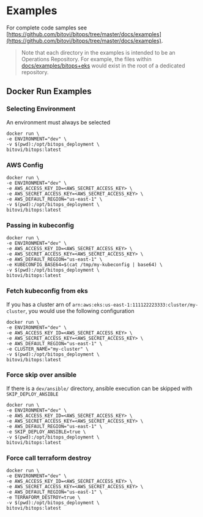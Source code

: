 # Examples

For complete code samples see [https://github.com/bitovi/bitops/tree/master/docs/examples](https://github.com/bitovi/bitops/tree/master/docs/examples).

> Note that each directory in the examples is intended to be an Operations Repository.  For example, the files within [docs/examples/bitops+eks](https://github.com/bitovi/bitops/tree/master/docs/examples/bitops+eks) would exist in the root of a dedicated repository.

## Docker Run Examples
### Selecting Environment
An environment must always be selected
```
docker run \
-e ENVIRONMENT="dev" \
-v $(pwd):/opt/bitops_deployment \
bitovi/bitops:latest
```

### AWS Config
```
docker run \
-e ENVIRONMENT="dev" \
-e AWS_ACCESS_KEY_ID=<AWS_SECRET_ACCESS_KEY> \
-e AWS_SECRET_ACCESS_KEY=<AWS_SECRET_ACCESS_KEY> \
-e AWS_DEFAULT_REGION="us-east-1" \
-v $(pwd):/opt/bitops_deployment \
bitovi/bitops:latest
```

### Passing in kubeconfig
```
docker run \
-e ENVIRONMENT="dev" \
-e AWS_ACCESS_KEY_ID=<AWS_SECRET_ACCESS_KEY> \
-e AWS_SECRET_ACCESS_KEY=<AWS_SECRET_ACCESS_KEY> \
-e AWS_DEFAULT_REGION="us-east-1" \
-e KUBECONFIG_BASE64=$(cat /tmp/my-kubeconfig | base64) \
-v $(pwd):/opt/bitops_deployment \
bitovi/bitops:latest
```

### Fetch kubeconfig from eks
If you has a cluster arn of `arn:aws:eks:us-east-1:111122223333:cluster/my-cluster`, you would use the following configuration
```
docker run \
-e ENVIRONMENT="dev" \
-e AWS_ACCESS_KEY_ID=<AWS_SECRET_ACCESS_KEY> \
-e AWS_SECRET_ACCESS_KEY=<AWS_SECRET_ACCESS_KEY> \
-e AWS_DEFAULT_REGION="us-east-1" \
-e CLUSTER_NAME="my-cluster" \
-v $(pwd):/opt/bitops_deployment \
bitovi/bitops:latest
```

### Force skip over ansible
If there is a `dev/ansible/` directory, ansible execution can be skipped with `SKIP_DEPLOY_ANSIBLE`
```
docker run \
-e ENVIRONMENT="dev" \
-e AWS_ACCESS_KEY_ID=<AWS_SECRET_ACCESS_KEY> \
-e AWS_SECRET_ACCESS_KEY=<AWS_SECRET_ACCESS_KEY> \
-e AWS_DEFAULT_REGION="us-east-1" \
-e SKIP_DEPLOY_ANSIBLE=true \
-v $(pwd):/opt/bitops_deployment \
bitovi/bitops:latest
```

### Force call terraform destroy
```
docker run \
-e ENVIRONMENT="dev" \
-e AWS_ACCESS_KEY_ID=<AWS_SECRET_ACCESS_KEY> \
-e AWS_SECRET_ACCESS_KEY=<AWS_SECRET_ACCESS_KEY> \
-e AWS_DEFAULT_REGION="us-east-1" \
-e TERRAFORM_DESTROY=true \
-v $(pwd):/opt/bitops_deployment \
bitovi/bitops:latest
```
